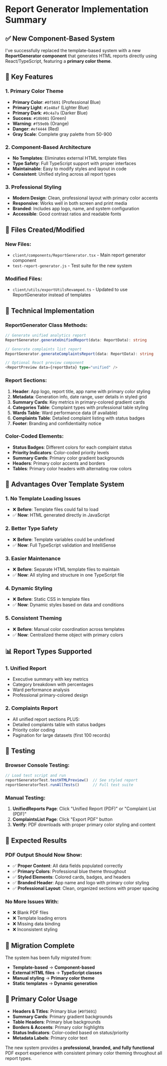 # Report Generator Implementation Summary

## ✅ **New Component-Based System**

I've successfully replaced the template-based system with a new **ReportGenerator component** that generates HTML reports directly using React/TypeScript, featuring a **primary color theme**.

## 🎨 **Key Features**

### 1. **Primary Color Theme**
- **Primary Color**: `#0f5691` (Professional Blue)
- **Primary Light**: `#1e40af` (Lighter Blue)
- **Primary Dark**: `#0c4a7a` (Darker Blue)
- **Success**: `#10b981` (Green)
- **Warning**: `#f59e0b` (Orange)
- **Danger**: `#ef4444` (Red)
- **Gray Scale**: Complete gray palette from 50-900

### 2. **Component-Based Architecture**
- **No Templates**: Eliminates external HTML template files
- **Type Safety**: Full TypeScript support with proper interfaces
- **Maintainable**: Easy to modify styles and layout in code
- **Consistent**: Unified styling across all report types

### 3. **Professional Styling**
- **Modern Design**: Clean, professional layout with primary color accents
- **Responsive**: Works well in both screen and print media
- **Branded**: Includes app logo, name, and system configuration
- **Accessible**: Good contrast ratios and readable fonts

## 📁 **Files Created/Modified**

### New Files:
- `client/components/ReportGenerator.tsx` - Main report generator component
- `test-report-generator.js` - Test suite for the new system

### Modified Files:
- `client/utils/exportUtilsRevamped.ts` - Updated to use ReportGenerator instead of templates

## 🔧 **Technical Implementation**

### ReportGenerator Class Methods:
```typescript
// Generate unified analytics report
ReportGenerator.generateUnifiedReport(data: ReportData): string

// Generate complaints list report  
ReportGenerator.generateComplaintsReport(data: ReportData): string

// Optional React preview component
<ReportPreview data={reportData} type="unified" />
```

### Report Sections:
1. **Header**: App logo, report title, app name with primary color styling
2. **Metadata**: Generation info, date range, user details in styled grid
3. **Summary Cards**: Key metrics in primary-colored gradient cards
4. **Categories Table**: Complaint types with professional table styling
5. **Wards Table**: Ward performance data (if available)
6. **Complaints Table**: Detailed complaint listing with status badges
7. **Footer**: Branding and confidentiality notice

### Color-Coded Elements:
- **Status Badges**: Different colors for each complaint status
- **Priority Indicators**: Color-coded priority levels
- **Summary Cards**: Primary color gradient backgrounds
- **Headers**: Primary color accents and borders
- **Tables**: Primary color headers with alternating row colors

## 🚀 **Advantages Over Template System**

### 1. **No Template Loading Issues**
- ❌ **Before**: Template files could fail to load
- ✅ **Now**: HTML generated directly in JavaScript

### 2. **Better Type Safety**
- ❌ **Before**: Template variables could be undefined
- ✅ **Now**: Full TypeScript validation and IntelliSense

### 3. **Easier Maintenance**
- ❌ **Before**: Separate HTML template files to maintain
- ✅ **Now**: All styling and structure in one TypeScript file

### 4. **Dynamic Styling**
- ❌ **Before**: Static CSS in template files
- ✅ **Now**: Dynamic styles based on data and conditions

### 5. **Consistent Theming**
- ❌ **Before**: Manual color coordination across templates
- ✅ **Now**: Centralized theme object with primary colors

## 📊 **Report Types Supported**

### 1. **Unified Report**
- Executive summary with key metrics
- Category breakdown with percentages
- Ward performance analysis
- Professional primary-colored design

### 2. **Complaints Report**
- All unified report sections PLUS:
- Detailed complaints table with status badges
- Priority color coding
- Pagination for large datasets (first 100 records)

## 🧪 **Testing**

### Browser Console Testing:
```javascript
// Load test script and run
reportGeneratorTest.testHTMLPreview()  // See styled report
reportGeneratorTest.runAllTests()      // Full test suite
```

### Manual Testing:
1. **UnifiedReports Page**: Click "Unified Report (PDF)" or "Complaint List (PDF)"
2. **ComplaintsList Page**: Click "Export PDF" button
3. **Verify**: PDF downloads with proper primary color styling and content

## 🎯 **Expected Results**

### PDF Output Should Now Show:
- ✅ **Proper Content**: All data fields populated correctly
- ✅ **Primary Colors**: Professional blue theme throughout
- ✅ **Styled Elements**: Colored cards, badges, and headers
- ✅ **Branded Header**: App name and logo with primary color styling
- ✅ **Professional Layout**: Clean, organized sections with proper spacing

### No More Issues With:
- ❌ Blank PDF files
- ❌ Template loading errors
- ❌ Missing data binding
- ❌ Inconsistent styling

## 🔄 **Migration Complete**

The system has been fully migrated from:
- **Template-based** → **Component-based**
- **External HTML files** → **TypeScript classes**
- **Manual styling** → **Primary color theme**
- **Static templates** → **Dynamic generation**

## 🎨 **Primary Color Usage**

- **Headers & Titles**: Primary blue (`#0f5691`)
- **Summary Cards**: Primary gradient backgrounds
- **Table Headers**: Primary blue backgrounds
- **Borders & Accents**: Primary color highlights
- **Status Indicators**: Color-coded based on status/priority
- **Metadata Labels**: Primary color text

The new system provides a **professional, branded, and fully functional** PDF export experience with consistent primary color theming throughout all report types.